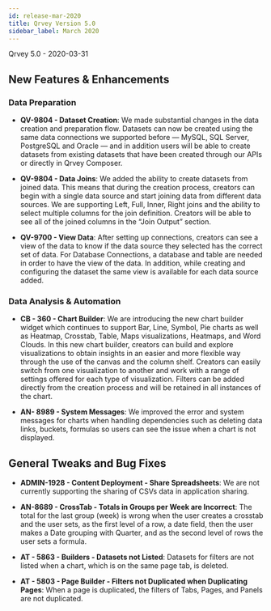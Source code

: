 ```yaml
---
id: release-mar-2020
title: Qrvey Version 5.0
sidebar_label: March 2020
---
```

<div style={{textAlign: "justify"}}/>
Qrvey 5.0 - 2020-03-31

## New Features & Enhancements

### Data Preparation

-   **QV-9804 - Dataset Creation**: We made substantial changes in the data creation and preparation flow. Datasets can now be created using the same data connections we supported before — MySQL, SQL Server, PostgreSQL and Oracle — and in addition users will be able to create datasets from existing datasets that have been created through our APIs or directly in Qrvey Composer. 

-   **QV-9804 - Data Joins**: We added the ability to create datasets from joined data. This means that during the creation process, creators can begin with a single data source and start joining data from different data sources. We are supporting Left, Full, Inner, Right joins and the ability to select multiple columns for the join definition. Creators will be able to see all of the joined columns in the “Join Output” section. 


-   **QV-9700 - View Data**: After setting up connections, creators can see a view of the data to know if the data source they selected has the correct set of data. For Database Connections, a database and table are needed in order to have the view of the data. In addition, while creating and configuring the dataset the same view is available for each data source added. 

### Data Analysis & Automation

-   **CB - 360 - Chart Builder**: We are introducing the new chart builder widget which continues to support Bar, Line, Symbol, Pie charts as well as Heatmap, Crosstab, Table, Maps visualizations, Heatmaps, and Word Clouds. In this new chart builder, creators can build and explore visualizations to obtain insights in an easier and more flexible way through the use of the canvas and the column shelf. Creators can easily switch from one visualization to another and work with a range of settings offered for each type of visualization. Filters can be added directly from the creation process and will be retained in all instances of the chart.  

-   **AN- 8989 - System Messages**: We improved the error and system messages for charts when handling dependencies such as deleting data links, buckets, formulas so users can see the issue when a chart is not displayed. 

## General Tweaks and Bug Fixes

-   **ADMIN-1928 - Content Deployment - Share Spreadsheets**: We are not currently supporting the sharing of CSVs data in application sharing. 

-   **AN-8689 - CrossTab - Totals in Groups per Week are Incorrect**: The total for the last group (week) is wrong when the user creates a crosstab and the user sets, as the first level of a row, a date field, then the user makes a Date grouping with Quarter, and as the second level of rows the user sets a formula.

-   **AT - 5863 - Builders - Datasets not Listed**: Datasets for filters are not listed when a chart, which is on the same page tab, is deleted.

-   **AT - 5803 - Page Builder - Filters not Duplicated when Duplicating Pages**: When a page is duplicated, the filters of  Tabs, Pages, and Panels are not duplicated.
